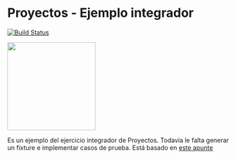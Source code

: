 # Proyectos - Ejemplo integrador
 
[![Build Status](https://github.com/wollok/examenTareas/actions/workflows/ci.yml/badge.svg)](https://github.com/wollok/examenTareas/actions/workflows/ci.yml)


<img src="img/project.png" height="200" width="200">

Es un ejemplo del ejercicio integrador de Proyectos.
Todavía le falta generar un fixture e implementar casos de prueba.
Está basado en [este apunte](https://docs.google.com/document/d/1KodgJXVN4pEvR_YqAxnvHDfMpVbzh7CCDXdDtlTOyy4/edit?usp=sharing)

